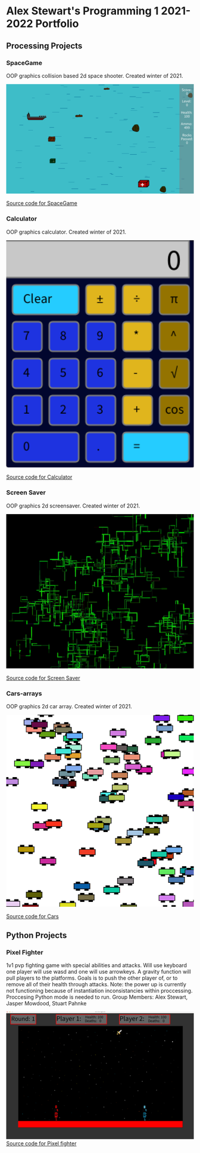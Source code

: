 # Alex Stewart's Programming 1 2021-2022 Portfolio

## Processing Projects

### SpaceGame
OOP graphics collision based 2d space shooter. Created winter of 2021.

![SpaceGame](https://github.com/AlexDStew1209/programing1portfolio/blob/gh-pages/images/spacegame.png?raw=true)

[Source code for SpaceGame](https://github.com/AlexDStew1209/programing1portfolio/blob/gh-pages/src/SpaceGame.zip)

### Calculator
OOP graphics calculator. Created winter of 2021.

![Calculator](https://github.com/AlexDStew1209/programing1portfolio/blob/gh-pages/images/calculator.png?raw=true)

[Source code for Calculator](https://github.com/AlexDStew1209/programing1portfolio/blob/gh-pages/src/Calculator.zip)

### Screen Saver
OOP graphics 2d screensaver. Created winter of 2021.

![ScreenSaver](https://github.com/AlexDStew1209/programing1portfolio/blob/gh-pages/images/screensaver.png?raw=true)

[Source code for Screen Saver](https://github.com/AlexDStew1209/programing1portfolio/blob/gh-pages/src/ScreenSaver.zip)

### Cars-arrays
OOP graphics 2d car array. Created winter of 2021.

![Cars](https://github.com/AlexDStew1209/programing1portfolio/blob/gh-pages/images/cars.png?raw=true)

[Source code for Cars](https://github.com/AlexDStew1209/programing1portfolio/blob/gh-pages/src/Cars.zip)


## Python Projects

### Pixel Fighter
 1v1 pvp fighting game with special abilities and attacks. Will use keyboard one player will use wasd and one will use arrowkeys. A gravity function will pull players to the platforms. Goals is to push the other player of, or to remove all of their health through attacks. Note: the power up is currently not functioning because of instantiation inconsistancies within proccessing. Proccesing Python mode is needed to run. Group Members: Alex Stewart, Jasper Mowdood, Stuart Pahnke
 
 ![pixel fighter](https://github.com/AlexDStew1209/programing1portfolio/blob/gh-pages/images/pixelFighter.png?raw=true)
 [Source code for Pixel fighter](https://github.com/AlexDStew1209/programing1portfolio/blob/gh-pages/src/Streetfighter.zip)
 
 
